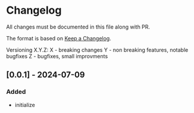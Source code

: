 # Changelog

All changes must be documented in this file along with PR.

The format is based on [Keep a Changelog](https://keepachangelog.com/en/1.0.0/).

Versioning  X.Y.Z:
 X - breaking changes
 Y - non breaking features, notable bugfixes
 Z - bugfixes, small improvments


## [0.0.1] - 2024-07-09
### Added
- initialize
